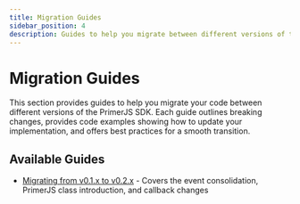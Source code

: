 ```yaml
---
title: Migration Guides
sidebar_position: 4
description: Guides to help you migrate between different versions of the PrimerJS SDK
---
```


# Migration Guides

This section provides guides to help you migrate your code between different versions of the PrimerJS SDK. Each guide outlines breaking changes, provides code examples showing how to update your implementation, and offers best practices for a smooth transition.

## Available Guides

- [Migrating from v0.1.x to v0.2.x](./v01-to-v02) - Covers the event consolidation, PrimerJS class introduction, and callback changes
